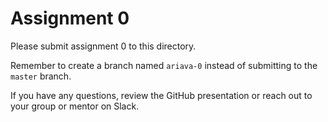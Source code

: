 # Assignment 0

Please submit assignment 0 to this directory.

Remember to create a branch named `ariava-0` 
instead of submitting to the `master` branch.

If you have any questions, review the GitHub presentation or reach
out to your group or mentor on Slack.
